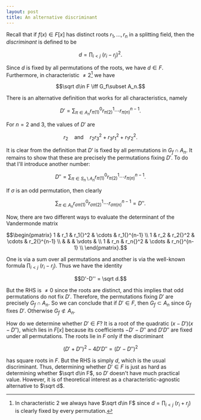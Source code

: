 ```yaml
---
layout: post
title: An alternative discriminant
---
```


Recall that if $f(x)\in F[x]$ has distinct roots $r_1,\ldots,r_n$ in a
splitting field, then the *discriminant* is defined to be

$$d = \prod_{i<j}\ (r_i-r_j)^2.$$

Since $d$ is fixed by all permutations of the roots, we have $d\in
F$. Furthermore, in characteristic $\neq2$[^1] we have

$$\sqrt d\in F \iff G_f\subset A_n.$$

There is an alternative definition that works for all
characteristics, namely

$$D' = \sum_{\pi\in A_n} r_{\pi(1)}{}^0 r_{\pi(2)}{}^1 \cdots
r_{\pi(n)}{}^{n-1}.$$

For $n=2$ and 3, the values of $D'$ are

$$r_2 \quad\text{and}\quad r_2r_3{}^2 + r_3r_1{}^2 + r_1r_2{}^2.$$

It is clear from the definition that $D'$ is fixed by all permutations
in $G_f\cap A_n$. It remains to show that these are precisely the
permutations fixing $D'$. To do that I'll introduce another number:

$$D'' = \sum_{\pi\in S_n\setminus A_n} r_{\pi(1)}{}^0 r_{\pi(2)}{}^1 \cdots
r_{\pi(n)}{}^{n-1}.$$

If $\sigma$ is an odd permutation, then clearly

$$\sum_{\pi\in A_n} r_{\sigma\pi(1)}{}^0 r_{\sigma\pi(2)}{}^1 \cdots
r_{\sigma\pi(n)}{}^{n-1} = D''.$$

Now, there are two different ways to evaluate the determinant of the
Vandermonde matrix

$$\begin{pmatrix}
1 & r_1 & r_1{}^2 & \cdots & r_1{}^{n-1} \\
1 & r_2 & r_2{}^2 & \cdots & r_2{}^{n-1} \\
& & & \vdots & \\
1 & r_n & r_n{}^2 & \cdots & r_n{}^{n-1} \\
\end{pmatrix}.$$

One is via a sum over all permutations and another is via the
well-known formula $\prod_{i<j}\ (r_i-r_j)$. Thus we have the identity

$$D'-D'' = \sqrt d.$$

But the RHS is $\neq0$ since the roots are distinct, and this implies
that odd permutations do not fix $D'$. Therefore, the permutations
fixing $D'$ are precisely $G_f\cap A_n$. So we can conclude that if
$D'\in F$, then $G_f\subset A_n$ since $G_f$ fixes $D'$. Otherwise
$G_f\not\subset A_n$.

How do we determine whether $D'\in F$? It is a root of the quadratic
$(x-D')(x-D'')$, which lies in $F[x]$ because its coefficients
$-D'-D''$ and $D'D''$ are fixed under all permutations. The roots lie
in $F$ only if the discriminant

$$(D'+D'')^2-4D'D'' = (D'-D'')^2$$

has square roots in $F$. But the RHS is simply $d$, which is the usual
discriminant. Thus, determining whether $D'\in F$ is just as hard as
determining whether $\sqrt d\in F$, so $D'$ doesn't have much
practical value. However, it is of theoretical interest as a
characteristic-agnostic alternative to $\sqrt d$.

[^1]: In characteristic 2 we always have $\sqrt d\in F$ since $d=\prod_{i<j}\ (r_i+r_j)$ is clearly fixed by every permutation.